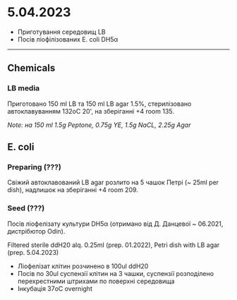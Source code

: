 5.04.2023
==========

- Приготування середовищ LB
- Посів ліофілізованих E. coli DH5α

---

## Chemicals
### LB media
Приготовано 150 ml LB та 150 ml LB agar 1.5%, стерилізовано автоклавуванням 132oC 20', на зберіганні +4 room 135.

_Note: на 150 ml 1.5g Peptone, 0.75g YE, 1.5g NaCL, 2.25g Agar_

## E. coli
### Preparing (???)
Свіжий автоклавований LB agar розлито на 5 чашок Петрі (\~ 25ml per dish), надлишок на зберіганні +4 room 209.

### Seed (???) 
Посів ліофелізату культури DH5α (отримано від Д. Данцевої \~ 06.2021, дистрібютор Odin).

Filtered sterile ddH20 alq. 0.25ml (prep. 01.2022), Petri dish with LB agar (prep. 5.04.2023)

- Ліофелізат клітин розчинено в 100ul ddH20
- Посів по 30ul суспензії клітин на 3 чашки, суспензії розподілено перехрестними штрихами по поверхні середовища
- Інкубація 37oC overnight 